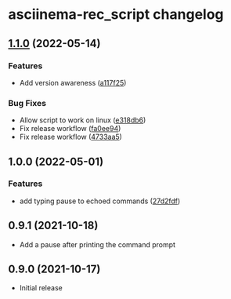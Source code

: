 # asciinema-rec_script changelog

## [1.1.0](https://github.com/zechris/asciinema-rec_script/compare/v1.0.1...v1.1.0) (2022-05-14)


### Features

* Add version awareness ([a117f25](https://github.com/zechris/asciinema-rec_script/commit/a117f2565150f67f6079666b2835157ef8820be2))


### Bug Fixes

* Allow script to work on linux ([e318db6](https://github.com/zechris/asciinema-rec_script/commit/e318db63d838e3669ebfd8e49999b452155b7735))
* Fix release workflow ([fa0ee94](https://github.com/zechris/asciinema-rec_script/commit/fa0ee948fd715df1c41a7d2a6e0026f6e720c90f))
* Fix release workflow ([4733aa5](https://github.com/zechris/asciinema-rec_script/commit/4733aa525a3e8f8702e068ce13cfebdc5db08a93))

## 1.0.0 (2022-05-01)


### Features

* add typing pause to echoed commands ([27d2fdf](https://github.com/zechris/asciinema-rec_script/commit/27d2fdfac1778cbd7ac63f76f9f2e09aca150709))

## 0.9.1 (2021-10-18)

* Add a pause after printing the command prompt

## 0.9.0 (2021-10-17)

* Initial release

